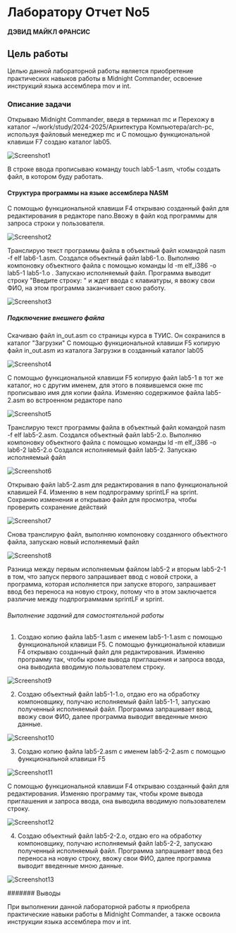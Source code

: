 # **Лаборатору Отчет No5**

**ДЭВИД МАЙКЛ ФРАНСИС**

## Цель работы
Целью данной лабораторной работы является приобретение практических навыков работы в Midnight Commander, освоение инструкций языка
 ассемблера mov и int.

### **Описание задачи**

Открываю Midnight Commander, введя в терминал mc и Перехожу в каталог ~/work/study/2024-2025/Архитектура Компьютера/arch-pc, используя
файловый менеджер mc и С помощью функциональной клавиши F7 создаю каталог lab05.

![Screenshot1](images/Screenshot1.png)

В строке ввода прописываю команду touch lab5-1.asm, чтобы создать файл, в котором буду работать.

#### Структура программы на языке ассемблера NASM

С помощью функциональной клавиши F4 открываю созданный файл для редактирования в редакторе nano.Ввожу в файл код программы для запроса строки
у пользователя.

![Screenshot2](images/Screenshot2.png)

Транслирую текст программы файла в объектный файл командой nasm -f elf lab6-1.asm. Создался объектный файл lab6-1.o. Выполняю компоновку
объектного файла с помощью команды ld -m elf_i386 -o lab5-1 lab5-1.o .
Запускаю исполняемый файл. Программа выводит строку "Введите строку: " и ждет ввода с клавиатуры, я ввожу свои ФИО, на этом программа
заканчивает свою работу.

![Screenshot3](images/Screenshot3.png)

##### Подключение внешнего файла

Скачиваю файл in_out.asm со страницы курса в ТУИС. Он сохранился в каталог "Загрузки"
С помощью функциональной клавиши F5 копирую файл in_out.asm из каталога Загрузки в созданный каталог lab05

![Screenshot4](images/Screenshot4.png)

С помощью функциональной клавиши F5 копирую файл lab5-1 в тот же каталог, но с другим именем, для этого в появившемся окне mc прописываю имя
для копии файла.
Изменяю содержимое файла lab5-2.asm во встроенном редакторе nano

![Screenshot5](images/Screenshot5.png)

Транслирую текст программы файла в объектный файл командой nasm -f elf lab5-2.asm. Создался объектный файл lab5-2.o. Выполняю компоновку
объектного файла с помощью команды ld -m elf_i386 -o lab6-2 lab5-2.o Создался исполняемый файл lab5-2. Запускаю исполняемый файл

![Screenshot6](images/Screenshot6.png)

Открываю файл lab5-2.asm для редактирования в nano функциональной клавишей F4. Изменяю в нем подпрограмму sprintLF на sprint. Сохраняю
изменения и открываю файл для просмотра, чтобы проверить сохранение действий

![Screenshot7](images/Screenshot7.png)

Снова транслирую файл, выполняю компоновку созданного объектного файла, запускаю новый исполняемый файл

![Screenshot8](images/Screenshot8.png)

Разница между первым исполняемым файлом lab5-2 и вторым lab5-2-1 в том, что запуск первого запрашивает ввод с новой строки, а программа,
которая исполняется при запуске второго, запрашивает ввод без переноса на новую строку, потому что в этом заключается различие между
подпрограммами sprintLF и sprint.

###### Выполнение заданий для самостоятельной работы

1. Создаю копию файла lab5-1.asm с именем lab5-1-1.asm с помощью функциональной клавиши F5. 
С помощью функциональной клавиши F4 открываю созданный файл для редактирования. Изменяю программу так, чтобы кроме вывода приглашения и 
запроса ввода, она выводила вводимую пользователем строку.

![Screenshot9](images/Screenshot9.png)

2. Создаю объектный файл lab5-1-1.o, отдаю его на обработку компоновщику, получаю исполняемый файл lab5-1-1, запускаю полученный исполняемый 
файл. Программа запрашивает ввод, ввожу свои ФИО, далее программа выводит введенные мною данные.

![Screenshot10](images/Screenshot10.png)

3. Создаю копию файла lab5-2.asm с именем lab5-2-2.asm с помощью функциональной клавиши F5

![Screenshot11](images/Screenshot11.png)

С помощью функциональной клавиши F4 открываю созданный файл для редактирования. Изменяю программу так, чтобы кроме вывода приглашения и 
запроса ввода, она выводила вводимую пользователем строку.

![Screenshot12](images/Screenshot12.png)

4. Создаю объектный файл lab5-2-2.o, отдаю его на обработку компоновщику, получаю исполняемый файл lab5-2-2, запускаю полученный исполняемый 
файл. Программа запрашивает ввод без переноса на новую строку, ввожу свои ФИО, далее программа выводит введенные мною данные.

![Screenshot13](images/Screenshot13.png)


####### Выводы

При выполнении данной лабораторной работы я приобрела практические навыки работы в Midnight Commander, а также освоила инструкции языка 
ассемблера mov и int.

